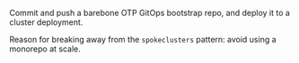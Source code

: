 Commit and push a barebone OTP GitOps bootstrap repo, and deploy it to a cluster deployment.

Reason for breaking away from the `spokeclusters` pattern: avoid using a monorepo at scale.